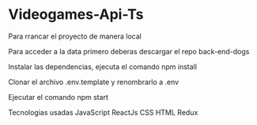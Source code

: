 # Videogames-Api-Ts

Para rrancar el proyecto de manera local

Para acceder a la data primero deberas descargar el repo back-end-dogs

Instalar las dependencias, ejecuta el comando npm install

Clonar el archivo .env.template y renombrarlo a .env

Ejecutar el comando npm start

Tecnologias usadas
JavaScript
ReactJs
CSS
HTML
Redux
